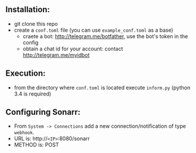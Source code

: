 Installation:
-------------

* git clone this repo
* create a `conf.toml` file (you can use `example_conf.toml` as a base)
  * craete a bot: http://telegram.me/botfather, use the bot's token in the config
  * obtain a chat id for your account: contact http://telegram.me/myidbot

Execution:
----------
* from the directory where `conf.toml` is located execute `inform.py` (python 3.4 is required)


Configuring Sonarr:
-------------------
* From `System -> Connections` add a new connection/notification of type `webhook`.
* URL is: http://`<IP>`:8080/sonarr
* METHOD is: POST
